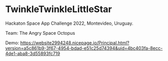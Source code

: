# TwinkleTwinkleLittleStar
Hackaton Space App Challenge 2022, Montevideo, Uruguay.

Team: The Angry Space Octopus

Demo: https://website2994248.nicepage.io/Principal.html?version=a5c861b9-3f67-4954-bdad-e51c25d74394&uid=4bc403fa-8ecc-4de1-aba8-3d55893fc719
